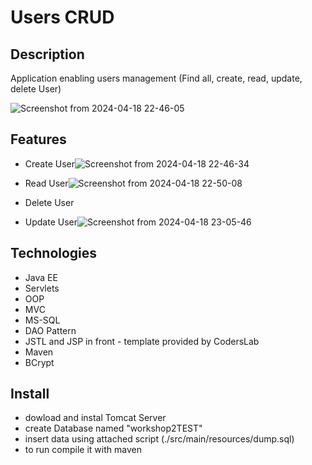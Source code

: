 # Users CRUD 
## Description
Application enabling users management (Find all, create, read, update, delete User)

![Screenshot from 2024-04-18 22-46-05](https://github.com/TarczynskiGrzegorz/UsersCRUD/assets/145054428/0d44fb9c-f832-4b57-87cf-9b0403115e2d)

## Features
- Create User![Screenshot from 2024-04-18 22-46-34](https://github.com/TarczynskiGrzegorz/UsersCRUD/assets/145054428/83920694-8217-4aba-8430-5286dcfb36de)

- Read User![Screenshot from 2024-04-18 22-50-08](https://github.com/TarczynskiGrzegorz/UsersCRUD/assets/145054428/8698c8f2-ad10-47b5-899d-cde0bbdcf6ef)

- Delete User
- Update User![Screenshot from 2024-04-18 23-05-46](https://github.com/TarczynskiGrzegorz/UsersCRUD/assets/145054428/24d8a534-800e-4133-b00e-18691c95ef6b)

## Technologies
- Java EE
- Servlets
- OOP
- MVC
- MS-SQL
- DAO Pattern
- JSTL and JSP in front - template provided by CodersLab
- Maven
- BCrypt



## Install
- dowload and instal Tomcat Server
- create Database named "workshop2TEST"
- insert data using attached script (./src/main/resources/dump.sql)
- to run compile it with maven
